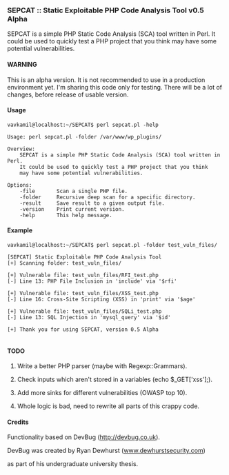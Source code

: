 ### SEPCAT :: Static Exploitable PHP Code Analysis Tool v0.5 Alpha

SEPCAT is a simple PHP Static Code Analysis (SCA) tool written in Perl.
It could be used to quickly test a PHP project that you think may have some potential vulnerabilities.

#### WARNING

This is an alpha version. It is not recommended to use in a production environment yet. I'm sharing this code only for testing. There will be a lot of changes, before release of usable version.

#### Usage

```
vavkamil@localhost:~/SEPCAT$ perl sepcat.pl -help

Usage: perl sepcat.pl -folder /var/www/wp_plugins/

Overview:
    SEPCAT is a simple PHP Static Code Analysis (SCA) tool written in Perl.
    It could be used to quickly test a PHP project that you think
    may have some potential vulnerabilities.

Options:
    -file       Scan a single PHP file.
    -folder     Recursive deep scan for a specific directory.
    -result     Save result to a given output file.
    -version    Print current version.
    -help       This help message.
```

#### Example

```
vavkamil@localhost:~/SEPCAT$ perl sepcat.pl -folder test_vuln_files/

[SEPCAT] Static Exploitable PHP Code Analysis Tool
[+] Scanning folder: test_vuln_files/

[+] Vulnerable file: test_vuln_files/RFI_test.php
[-] Line 13: PHP File Inclusion in 'include' via '$rfi'

[+] Vulnerable file: test_vuln_files/XSS_test.php
[-] Line 16: Cross-Site Scripting (XSS) in 'print' via '$age'

[+] Vulnerable file: test_vuln_files/SQLi_test.php
[-] Line 13: SQL Injection in 'mysql_query' via '$id'

[+] Thank you for using SEPCAT, version 0.5 Alpha


```

#### TODO
1) Write a better PHP parser (maybe with Regexp::Grammars).

2) Check inputs which aren't stored in a variables (echo $_GET['xss'];).

3) Add more sinks for different vulnerabilities (OWASP top 10).

4) Whole logic is bad, need to rewrite all parts of this crappy code.

#### Credits

Functionality based on DevBug (http://devbug.co.uk).

DevBug was created by Ryan Dewhurst (www.dewhurstsecurity.com)

as part of his undergraduate university thesis.